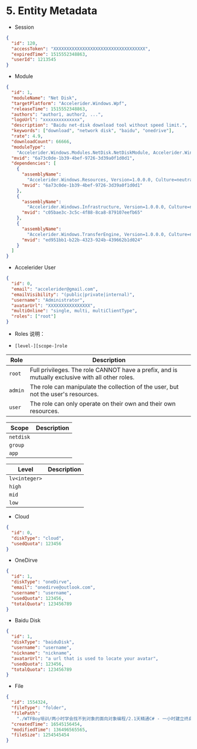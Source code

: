 # 5. Entity Metadata

* Session

```json
{
  "id": 120,
  "accessToken": "XXXXXXXXXXXXXXXXXXXXXXXXXXXXXXXXXXX",
  "expiredTime": 1515552348863,
  "userId": 1213545
}
```

* Module

```json
{
  "id": 1,
  "moduleName": "Net Disk",
  "targetPlatform": "Accelerider.Windows.Wpf",
  "releaseTime": 1515552348863,
  "authors": "author1, author2, ...",
  "logoUrl": "xxxxxxxxxxxxxx",
  "description": "Baidu net-disk download tool without speed limit.",
  "keywords": ["download", "network disk", "baidu", "onedrive"],
  "rate": 4.9,
  "downloadCount": 66666,
  "moduleType":
    "Accelerider.Windows.Modules.NetDisk.NetDiskModule, Accelerider.Windows.Modules.NetDisk, Version=1.0.0.0, Culture=neutral, PublicKeyToken=null",
  "mvid": "6a73c0de-1b39-4bef-9726-3d39a0f1d0d1",
  "dependencies": [
    {
      "assemblyName":
        "Accelerider.Windows.Resources, Version=1.0.0.0, Culture=neutral, PublicKeyToken=null",
      "mvid": "6a73c0de-1b39-4bef-9726-3d39a0f1d0d1"
    },
    {
      "assemblyName":
        "Accelerider.Windows.Infrastructure, Version=1.0.0.0, Culture=neutral, PublicKeyToken=null",
      "mvid": "c05bae3c-3c5c-4f88-8ca8-879107eefb65"
    },
    {
      "assemblyName":
        "Accelerider.Windows.TransferEngine, Version=1.0.0.0, Culture=neutral, PublicKeyToken=null",
      "mvid": "ed951bb1-b22b-4323-924b-439662b1d024"
    }
  ]
}
```

* Accelerider User

```json
{
  "id": 0,
  "email": "accelerider@gmail.com",
  "emailVisibility": "(public|private|internal)",
  "username": "Administrator",
  "avatarUrl": "XXXXXXXXXXXXXXXX",
  "multiOnline": "single, multi, multiClientType",
  "roles": ["root"]
}
```

* Roles 说明：

* `[level-][scope-]role`

| Role    | Description                                                                                     |
| ------- | ----------------------------------------------------------------------------------------------- |
| `root`  | Full privileges. The role CANNOT have a prefix, and is mutually exclusive with all other roles. |
| `admin` | The role can manipulate the collection of the user, but not the user's resources.               |
| `user`  | The role can only operate on their own and their own resources.                                 |

| Scope     | Description |
| --------- | ----------- |
| `netdisk` |             |
| `group`   |             |
| `app`     |             |

| Level         | Description |
| ------------- | ----------- |
| `lv<integer>` |             |
| `high`        |             |
| `mid`         |             |
| `low`         |             |

* Cloud

```json
{
  "id": 0,
  "diskType": "cloud",
  "usedQuota": 123456
}
```

* OneDirve

```json
{
  "id": 1,
  "diskType": "oneDirve",
  "email": "onedirve@outlook.com",
  "username": "username",
  "usedQuota": 123456,
  "totalQuota": 123456789
}
```

* Baidu Disk

```json
{
  "id": 1,
  "diskType": "baiduDisk",
  "username": "username",
  "nickname": "nickname",
  "avatarUrl": "a url that is used to locate your avatar",
  "usedQuota": 123456,
  "totalQuota": 123456789
}
```

* File

```json
{
  "id": 1554324,
  "fileType": "folder",
  "filePath":
    "./WTFBoy培训/两小时学会找不到对象的面向对象编程/2.1天精通C# - 一小时建立终身受害的编程思维",
  "createdTime": 16545156454,
  "modifiedTime": 136496565565,
  "fileSize": 1254545454
}
```
